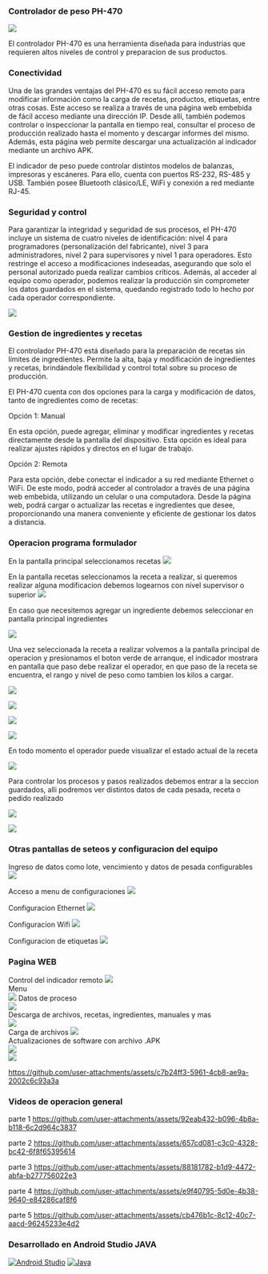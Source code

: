 
### Controlador de peso PH-470
<img src="media/8.png">

El controlador PH-470 es una herramienta diseñada para industrias que requieren altos niveles de control y preparacion de sus productos.

### Conectividad

Una de las grandes ventajas del PH-470 es su fácil acceso remoto para modificar información como la carga de recetas, productos, etiquetas, entre otras cosas. Este acceso se realiza a través de una página web embebida de fácil acceso mediante una dirección IP. Desde allí, también podemos controlar o inspeccionar la pantalla en tiempo real, consultar el proceso de producción realizado hasta el momento y descargar informes del mismo. Además, esta página web permite descargar una actualización al indicador mediante un archivo APK.

El indicador de peso puede controlar distintos modelos de balanzas, impresoras y escáneres. Para ello, cuenta con puertos RS-232, RS-485 y USB. También posee Bluetooth clásico/LE, WiFi y conexión a red mediante RJ-45.
 

### Seguridad y control

Para garantizar la integridad y seguridad de sus procesos, el PH-470 incluye un sistema de cuatro niveles de identificación: nivel 4 para programadores (personalización del fabricante), nivel 3 para administradores, nivel 2 para supervisores y nivel 1 para operadores. Esto restringe el acceso a modificaciones indeseadas, asegurando que solo el personal autorizado pueda realizar cambios críticos. Además, al acceder al equipo como operador, podemos realizar la producción sin comprometer los datos guardados en el sistema, quedando registrado todo lo hecho por cada operador correspondiente.

<img src="media/15.png"
     >


### Gestion de ingredientes y recetas

El controlador PH-470 está diseñado para la preparación de recetas sin límites de ingredientes. Permite la alta, baja y modificación de ingredientes y recetas, brindándole flexibilidad y control total sobre su proceso de producción.

El PH-470 cuenta con dos opciones para la carga y modificación de datos, tanto de ingredientes como de recetas:

Opción 1: Manual

En esta opción, puede agregar, eliminar y modificar ingredientes y recetas directamente desde la pantalla del dispositivo. Esta opción es ideal para realizar ajustes rápidos y directos en el lugar de trabajo.

Opción 2: Remota

Para esta opción, debe conectar el indicador a su red mediante Ethernet o WiFi. De este modo, podrá acceder al controlador a través de una página web embebida, utilizando un celular o una computadora. Desde la página web, podrá cargar o actualizar las recetas e ingredientes que desee, proporcionando una manera conveniente y eficiente de gestionar los datos a distancia.


### Operacion programa formulador

En la pantalla principal seleccionamos recetas
<img src="media/1.png"
     >

En la pantalla recetas seleccionamos la receta a realizar, si queremos realizar alguna modificacion debemos logearnos con nivel supervisor o superior
<img src="media/3.png"
    >

En caso que necesitemos agregar un ingrediente debemos seleccionar en pantalla principal ingredientes 

<img src="media/4.png"
    >

Una vez seleccionada la receta a realizar volvemos a la pantalla principal de operacion y presionamos el boton verde de arranque, el indicador mostrara en pantalla que paso debe realizar el operador, en que paso de la receta se encuentra, el rango y nivel de peso como tambien los kilos a cargar.

<img src="media/7.png"
    >

<img src="media/8.png"
    >

<img src="media/9.png"
     >        

<img src="media/11.png"
     >           

En todo momento el operador puede visualizar el estado actual de la receta     

<img src="media/10.png"
    >

Para controlar los procesos y pasos realizados debemos entrar a la seccion guardados, alli podremos ver distintos datos de cada pesada, receta o pedido realizado

<img src="media/12.png"
     >

<img src="media/13.png"
    >

### Otras pantallas de seteos y configuracion del equipo

Ingreso de datos como lote, vencimiento y datos de pesada configurables
<img src="media/14.png"
    >

Acceso a menu de configuraciones
<img src="media/17.png"
     >     

Configuracion Ethernet
<img src="media/16.png"
    >

Configuracion Wifi
<img src="media/16.png"
    >

Configuracion de etiquetas
<img src="media/18.png"
     >     




### Pagina WEB
Control del indicador remoto
<img src="media/19.png"
     >  
Menu     
<img src="media/20.png"
     > 
Datos de proceso           
<img src="media/21.png"
    >  
Descarga de archivos, recetas, ingredientes, manuales y mas     
<img src="media/22.png"
     >  
Carga de archivos 
<img src="media/23.png"
    >  
Actualizaciones de software con archivo .APK     
<img src="media/24.png"
     >    
<img src="media/25.png"
     >       


https://github.com/user-attachments/assets/c7b24ff3-5961-4cb8-ae9a-2002c6c93a3a

### Videos de operacion general

parte 1
https://github.com/user-attachments/assets/92eab432-b096-4b8a-b118-6c2d964c3837

parte 2
https://github.com/user-attachments/assets/657cd081-c3c0-4328-bc42-6f8f65395614

parte 3
https://github.com/user-attachments/assets/88181782-b1d9-4472-abfa-b277756022e3

parte 4
https://github.com/user-attachments/assets/e9f40795-5d0e-4b38-9640-e84286caf8f6

parte 5
https://github.com/user-attachments/assets/cb476b1c-8c12-40c7-aacd-96245233e4d2


### Desarrollado en Android Studio JAVA
[![Android Studio][android-studio-badge]][android-studio-url]
[![Java][java-badge]][java-url]

<!-- Iconos -->
[android-studio-badge]: https://img.shields.io/badge/Android%20Studio-3DDC84?style=flat&logo=AndroidStudio&logoColor=white
[java-badge]: https://img.shields.io/badge/Java-ED8B00?style=for-the-badge&logo=openjdk&logoColor=white

<!-- Enlaces -->
[android-studio-url]: https://developer.android.com/studio
[java-url]: https://www.java.com/
